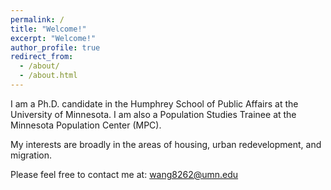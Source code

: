 ```yaml
---
permalink: /
title: "Welcome!"
excerpt: "Welcome!"
author_profile: true
redirect_from: 
  - /about/
  - /about.html
---
```


I am a Ph.D. candidate in the Humphrey School of Public Affairs at the University of Minnesota. I am also a Population Studies Trainee at the Minnesota Population Center (MPC).

My interests are broadly in the areas of housing, urban redevelopment, and migration.

Please feel free to contact me at: wang8262@umn.edu
